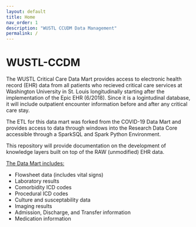 ```yaml
---
layout: default
title: Home
nav_order: 1
description: "WUSTL CCUDM Data Management"
permalink: /
---
```


# WUSTL-CCDM

The WUSTL Critical Care Data Mart provides access to electronic health record (EHR) data from all patients who recieved critical care services at Washington University in St. Louis longitudinally starting after the implementation of the Epic EHR (6/2018). Since it is a logintudinal database, it will  include outpatient encounter information before and after any critical care stay. 

The ETL for this data mart was forked from the COVID-19 Data Mart and provides access to data through windows into the Research Data Core accessible through a SparkSQL and Spark Python Environment. 

 This repository will provide documentation on the development of knowledge layers built on top of the RAW (unmodified) EHR data.  

<ins>The Data Mart includes:</ins>
 * Flowsheet data (includes vital signs)
 * Laboratory results
 * Comorbidity ICD codes
 * Procedural ICD codes
 * Culture and susceptability data
 * Imaging results
 * Admission, Discharge, and Transfer information
 * Medication information
 
